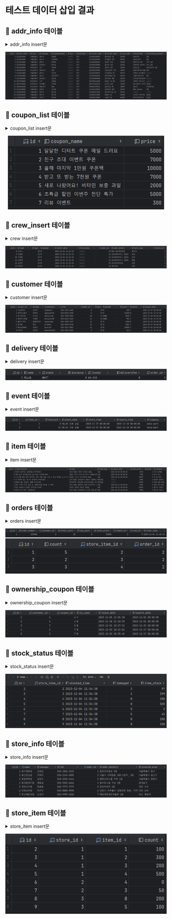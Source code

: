 # 테스트 데이터 삽입 결과

## 📌 addr_info 테이블

<details>
<summary>addr_info insert문</summary>
<div markdown="1">

```sql
INSERT INTO addr_info (stat_code, city, sigungu, eupmyeondong, street_code, street_name, zip_code,
                       building, building_details)
VALUES ('1111013500', '서울특별시', '종로구', '관철동', '111104100307', '종로12길 15', '03190',
        '종로코아', '3층');

INSERT INTO addr_info (stat_code, city, sigungu, eupmyeondong, street_code, street_name, zip_code,
                       building, building_details)
VALUES ('1117013000', '서울특별시', '용산구', '이태원동', '111703102009', '이태원로 145', '04351',
        '동호프라자', '2층');

INSERT INTO addr_info (stat_code, city, sigungu, eupmyeondong, street_code, street_name, zip_code,
                       building, building_details)
VALUES ('1117013000', '서울특별시', '중량구', '면목동', '112603005029', '겸재로 240', '02200',
        '행복오피스텔', '지하 1층');

INSERT INTO addr_info (stat_code, city, sigungu, eupmyeondong, street_code, street_name, zip_code,
                       building, building_details)
VALUES ('1123010200', '서울특별시', '동대문구', '용두동', '112303105008', '왕산로 122', '02566',
        '한방천하 용두동 포스빌', '지상 2층');

INSERT INTO addr_info (stat_code, city, sigungu, eupmyeondong, street_code, street_name, zip_code,
                       building, building_details)
VALUES ('3017010800', '대전광역시', '서구', '괴정동', '301703166004', '갈마로 251', '35294',
        '한민쇼핑', '한민프라자 2층');

INSERT INTO addr_info (stat_code, city, sigungu, eupmyeondong, street_code, street_name, zip_code,
                       building, building_details)
VALUES ('2635010600', '부산광역시', '해운대구', '중동', '263503133039', '좌동순환로 473', '48097',
        '해운대로데오아울렛', '2층');

INSERT INTO addr_info (stat_code, city, sigungu, eupmyeondong,
                       street_code, street_name, zip_code, building)
VALUES ('1111011800', '서울특별시', '종로구', '내수동',
        '111104100135', '사직로8길 20', '03174', '경희궁 파크팰리스');

INSERT INTO addr_info (stat_code, city, sigungu, eupmyeondong,
                       street_code, street_name, zip_code, building, building_details)
VALUES ('1117012800', '서울특별시', '용산구', '한강로3가',
        '111704106354', '청파로20길 95', '04372', '서울드래곤시티', 'A동');

INSERT INTO addr_info (stat_code, city, sigungu, eupmyeondong,
                       street_code, street_name, zip_code, building)
VALUES ('1123010600', '서울특별시', '동대문구', '장안동',
        '112302000008', '천호대로 383', '02633', '더리센츠동대문호텔');

INSERT INTO addr_info (stat_code, city, sigungu, eupmyeondong,
                       street_code, street_name, zip_code, building)
VALUES ('3017010800', '대전광역시', '서구', '괴정동',
        '301703166038', '용문로 41-80', '35299', '리베라 아이누리');

INSERT INTO addr_info (stat_code, city, sigungu, eupmyeondong,
                       street_code, street_name, zip_code, building, building_details)
VALUES ('2817710500', '인천광역시', '미추홀구', '주안동',
        '281774253132', '남주길 150', '22159', '힐스테이트 푸르지오 주안', '101동');

INSERT INTO addr_info (stat_code, city, sigungu, eupmyeondong,
                       street_code, street_name, zip_code, building, building_details)
VALUES ('2635010600', '부산광역시', '해운대구', '중동',
        '263504199011', '달맞이길 30', '48099', '엘시티', '타워에이동');

INSERT INTO addr_info (stat_code, city, sigungu, eupmyeondong, street_code, street_name, zip_code,
                       building, building_details)
VALUES ('1174010800', '서울특별시', '강동구', '성내동', '117402123001', '강동대로 205', '05407',
        'MSA Center', '3층');

INSERT INTO addr_info (stat_code, city, sigungu, eupmyeondong, street_code, street_name, zip_code)
VALUES ('1159010500', '서울특별시', '동작구', '흑석동', '115904157660', '흑석로6가길 15', '06974');

INSERT INTO addr_info (stat_code, city, sigungu, eupmyeondong, street_code, street_name, zip_code,
                       building, building_details)
VALUES ('1159010500', '서울특별시', '동작구', '흑석동', '115903119009', '현충로 52', '06909',
        '아크로 리버하임', '101동');

INSERT INTO addr_info (stat_code, city, sigungu, eupmyeondong, street_code, street_name, zip_code,
                       building, building_details)
VALUES ('1159010500', '서울특별시', '동작구', '흑석동', '115903119006', '서달로 90', '06987',
        '흑석자이아파트', '321동');
```

</div>
</details>

<p align="center">
    <img src="/queries/tables/insert_test_img/addr_info_insert.png"/>
</p>

## 📌 coupon_list 테이블

<details>
<summary>coupon_list insert문</summary>
<div markdown="1">

```sql
select * from coupon_list;

INSERT INTO coupon_list (coupon_name, price)
VALUES ('달달한 디터트 쿠폰 매일 드려요', '5000');

INSERT INTO coupon_list (coupon_name, price)
VALUES ('친구 초대 이벤트 쿠폰', '7000');

INSERT INTO coupon_list (coupon_name, price)
VALUES ('올해 마지막 1만원 쿠폰팩', '10000');

INSERT INTO coupon_list (coupon_name, price)
VALUES ('받고 또 받는 7천원 쿠폰', '7000');

INSERT INTO coupon_list (coupon_name, price)
VALUES ('새로 나왔어요! 비타민 보충 과일', '2000');

INSERT INTO coupon_list (coupon_name, price)
VALUES ('초특급 할인 이번주 전단 특가', '5000');

INSERT INTO coupon_list (coupon_name, price)
VALUES ('리뷰 이벤트', '300');
```

</div>
</details>

<p align="center">
    <img src="/queries/tables/insert_test_img/coupon_list_insert.png"/>
</p>

## 📌 crew_insert 테이블

<details>
<summary>crew insert문</summary>
<div markdown="1">

```sql
INSERT INTO crew (name, age, gender, addr_id, addr_detail, work_type, store_id)
VALUES ('이두나', 25, 'W', 15, 'MSA 엔터테인먼트', '매니저', 1);

INSERT INTO crew (name, age, gender, addr_id, addr_detail, work_type, store_id)
VALUES ('이원준', 21, 'M', 16, '민송셰어하우스 301호', '포장', 1);

INSERT INTO crew (name, age, gender, addr_id, addr_detail, work_type, store_id)
VALUES ('구정훈', 25, 'M', 16, '민송셰어하우스 201호', '포장', 1);

INSERT INTO crew (name, age, gender, addr_id, addr_detail, work_type, store_id)
VALUES ('서윤택', 26, 'M', 16, '민송셰어하우스 202호', '배달', 1);

INSERT INTO crew (name, age, gender, addr_id, addr_detail, work_type, store_id)
VALUES ('김진주', 21, 'W', 17, '아크로리버하임', '포장', 2);

INSERT INTO crew (name, age, gender, addr_id, addr_detail, work_type, store_id)
VALUES ('최이라', 21, 'W', 18, '흑석자이', '포장', 3);
```

</div>
</details>

<p align="center">
    <img src="/queries/tables/insert_test_img/crew_insert.png"/>
</p>

## 📌 customer 테이블

<details>
<summary>customer insert문</summary>
<div markdown="1">

```sql
INSERT INTO customer (user_id, name, password, tel, addr_id, age, gender, point, alarm, signin_date)
VALUES ('나는B마트', '김비비', '1q2w3e4r!', '010-1234-5668', 8, 20, 'W', 200, 'Y', '2023-11-27');

INSERT INTO customer (user_id, name, password, tel, addr_id, age, gender, point, alarm)
VALUES ('H마트도좋아', '한화아', 'qawssedrf%', '010-8923-5258', 9, 33, 'M', 52200, 'N');

INSERT INTO customer (user_id, name, password, tel, addr_id, age, point, signin_date)
VALUES ('요기요주문', '요기요', 'z&x*c(v)@', '010-7328-9032', 10, 27, 8236, '2023-11-28');

INSERT INTO customer (user_id, name, password, tel, addr_id, age, point)
VALUES ('배민우수회원', '나배민', 'wlslalsl3#', '010-8123-4563', 11, 22, 391);

INSERT INTO customer (user_id, name, password, tel, addr_id, age, gender, point, alarm, signin_date)
VALUES ('블루스카이', '월터화이트', 'saymyname', '010-3289-7457', 12, 52, 'M', 1958, 'N', '2023-01-20');

INSERT INTO customer (user_id, name, password, tel, addr_id, age, gender, point, alarm, signin_date)
VALUES ('핑크맨', '제시', 'p!nkm4n', '010-9999-8178', 13, 25, 'M', 1984, 'Y', '2023-09-24');

INSERT INTO customer (user_id, name, password, tel, addr_id, age, gender, point, alarm, signin_date)
VALUES ('BALLERINA', '전종서', 'burn!nG', '010-1017-0001', 14, 29, 'W', 20000, 'Y', '2023-07-05');

INSERT INTO customer (user_id, name, password, tel, addr_id, age, gender, point, alarm, signin_date)
VALUES ('파친코', '김민하', 'pachinko123', '010-2022-0325', 9, 29, 'W', 164, 'Y', '2023-11-11');

SELECT * FROM customer;
```

</div>
</details>

<p align="center">
    <img src="/queries/tables/insert_test_img/customer_insert.png"
</p>

## 📌 delivery 테이블 

<details>
<summary>delivery insert문</summary>
<div markdown="1">

```sql
INSERT INTO delivery (name, state, distance, locate, deliveryfee, order_id)
VALUES ('테스트', 'WAIT', 8, 'A4-245', 8, 2);
```

</div>
</details>

<p align="center">
    <img src="/queries/tables/insert_test_img/delivery_insert.png">
</p>

## 📌 event 테이블

<details>
<summary>event insert문</summary>
<div markdown="1">

```sql
INSERT INTO event (item_id, discount, event_name, start_time, expire_time, company)
VALUES (1, 3, '베스트 리뷰 상품', '2023-11-27', '2023-12-10', 'beta-mart');
INSERT INTO event (item_id, discount, event_name, start_time, expire_time, company)
VALUES (2, 21, '베스트 리뷰 상품', '2023-11-27', '2023-12-10', 'beta-mart');
```

</div>
</details>

<p align="center">
    <img src="/queries/tables/insert_test_img/event_insert.png"/>
</p>

## 📌 item 테이블

<details>
<summary>item insert문</summary>
<div markdown="1">

```sql
SELECT * FROM item;

INSERT INTO item (description, name, item_type, expire_date, cost_price, grade, category)
VALUES ('토핑이 쏟아지는 명장면을 포착하세요!',
        '[3개 묶음] 비요뜨 쵸코링 138g',
        '냉장', '2024-01-03', 4590, 5, '우유·유제품') ;

INSERT INTO item (description, name, item_type, expire_date, cost_price, grade, category)
VALUES ('해동 없이 전자레인지로 1분 40초 조리해드세요.',
        '[배민 이지] 크리스피 핫도그 500g(5개입)',
        '냉동', '2024-08-30', 7990, 5, '분식·야식');

INSERT INTO item (description, name, item_type, expire_date, cost_price, grade, category)
VALUES ('소고기를 듬뿍 넣어 묵직하고 진한 국물 맛을 느낄 수 있는 북창동 소고기 순두부 이제 집에서도 만나보세요.',
        '북창동 소고기 순두부찌개 620g',
        '냉동', '2024-06-10', 10990, 3, '국·탕·찌개');

INSERT INTO item (description, name, cost_price, grade, category)
VALUES ('내 피부에 닿는 거니까 깐깐하게 따져보세요',
        '[2개 묶음] 답이답이다 물티슈 100매(색상랜덤)',
        2980, 4, '화장지·생리대');

INSERT INTO item (description, name, cost_price, grade, category)
VALUES ('빨래에 붙는 잡냄새, 훌훌 떠나보내요',
        '액츠퍼펙트 세탁세제 실내건조(일반) 용기 3.0L',
        12990, 5, '세제·방향·탈취');

INSERT INTO item (description, name, item_type, expire_date, cost_price, grade, category)
VALUES ('문득 수박이 먹고 싶은 날, 엘제이드를 떠오릴 수 밖에!',
        '[2개 묶음] 엘제이드 얼린 생수박주스 410ml',
        '냉동', '2024-03-21', 9980, 3, '음료·커피·생수');

INSERT INTO item (description, name, item_type, expire_date, cost_price, grade, category)
VALUES ('중국 유학파가 인정한 오리지널 마라탕',
        '프로즌 마라탕 진한맛 1150g',
        '냉동', '2024-05-12', 19390, 4, '밀키트·간편식');

INSERT INTO item (description, name, item_type, expire_date, cost_price, grade, category)
VALUES ('돼지고기의 명가, 하남돼지집',
        '[2개 묶음] 하남돼지집 고깃집 차돌 된장찌개 250g',
        '냉동', '2024-06-30', 9980, 5, '밀키트·간편식');
```

</div>
</details>

<p align="center">
    <img src="/queries/tables/insert_test_img/item_insert.png"/>
</p>

## 📌 orders 테이블

<details>
<summary>orders insert문</summary>
<div markdown="1">

```sql
# orders와 order_details 2개 테이블에 대한 테스트를 함께 진행합니다.

INSERT INTO orders (order_number, customer_id, total_count, total_price, coupon_id, crew_id)
VALUES ('123986', 8, 10, 71900, 2, 9);

-- 4590원 * 5 = 22950원
INSERT INTO order_details (count, store_item_id, order_id)
VALUES (5, 2, 2);
-- 7990원 * 2 = 15980원
INSERT INTO order_details (count, store_item_id, order_id)
VALUES (2, 3, 2);
-- 10990원 * 3 = 32970원
INSERT INTO order_details (count, store_item_id, order_id)
VALUES (3, 4, 2);
```

</div>
</details>

<p align="center">
    <img src="/queries/tables/insert_test_img/orders_insert.png"/>
    <img src="/queries/tables/insert_test_img/order_details_insert.png"/>
</p>

## 📌 ownership_coupon 테이블

<details>
<summary>ownership_coupon insert문</summary>
<div markdown="1">

```sql
INSERT INTO ownership_coupon (customer_id, coupon_id, is_used, issue_date, expire_date)
VALUES (4, 4, 'Y', '2023-11-05 11:05:28', '2023-12-01');

INSERT INTO ownership_coupon (customer_id, coupon_id, is_used, issue_date, expire_date)
VALUES (4, 4, 'N', '2023-11-28 11:10:59', '2023-12-01');

INSERT INTO ownership_coupon (customer_id, coupon_id, is_used, issue_date, expire_date)
VALUES (7, 3, 'N', '2023-12-01 10:27:31', '2023-12-31');

INSERT INTO ownership_coupon (customer_id, coupon_id, is_used, issue_date, expire_date)
VALUES (2, 7, 'N', '2023-12-03 18:31:04', '2023-12-17');

INSERT INTO ownership_coupon (customer_id, coupon_id, is_used, issue_date, expire_date)
VALUES (2, 7, 'N', '2023-12-03 18:35:45', '2023-12-17');

SELECT * FROM ownership_coupon;
```

</div>
</details>

<p align="center">
    <img src="/queries/tables/insert_test_img/ownership_coupon_insert.png"/>
</p>

## 📌 stock_status 테이블

<details>
<summary>stock_status insert문</summary>
<div markdown="1">

```sql
SELECT * FROM stock_status;

INSERT INTO stock_status (store_item_id, damaged, item_stock)
VALUES (1, 3, 97);
INSERT INTO stock_status (store_item_id, damaged, item_stock)
VALUES (2, 1, 299);
INSERT INTO stock_status (store_item_id, damaged, item_stock)
VALUES (3, 0, 200);
INSERT INTO stock_status (store_item_id, damaged, item_stock)
VALUES (4, 0, 500);
INSERT INTO stock_status (store_item_id, damaged, item_stock)
VALUES (5, 0, 0);
INSERT INTO stock_status (store_item_id, damaged, item_stock)
VALUES (6, 5, 45);
INSERT INTO stock_status (store_item_id, damaged, item_stock)
VALUES (7, 0, 200);
INSERT INTO stock_status (store_item_id, damaged, item_stock)
VALUES (8, 0, 100);
```

</div>
</details>

<p align="center">
    <img src="/queries/tables/insert_test_img/stock_status_insert.png"/>
</p>

## 📌 store_info 테이블

<details>
<summary>store_info insert문</summary>
<div markdown="1">

```sql
INSERT INTO store_info (name, manager, tel, addr_id, addr_details, covered_area)
VALUES ('중구명동점', '김영남', '010-1001-2222', 1, '종로코아빌딩 3층', '서울특별시 중구');

INSERT INTO store_info (name, manager, tel, addr_id, addr_details, covered_area)
VALUES ('용산한남점', '이택조', '010-2134-2895', 2, '서울시 이태원동 183-1번지, 2층', '서울특별시 용산구');

INSERT INTO store_info (name, manager, tel, addr_id, addr_details, covered_area)
VALUES ('중랑면목점', '김민수', '010-3333-4444', 3, '행복오피스텔 지하 1층', '서울특별시 중랑구');

INSERT INTO store_info (name, manager, tel, addr_id, addr_details, covered_area)
VALUES ('동대문제기점', '배용길', '010-5555-6666', 4, '용두포스빌 지상 2층', '동대문구');

INSERT INTO store_info (name, manager, tel, addr_id, addr_details, covered_area)
VALUES ('대전서구점', '정광용', '010-7777-7777', 5, '한민프라자 2층', '대전 서구');

INSERT INTO store_info (name, manager, tel, addr_id, addr_details, covered_area)
VALUES ('인천남부점', '마츠다', '010-8888-9090', 6, '인천시 미추홀구 경원대로 848, 지하 1층', '인천 남부');

INSERT INTO store_info (name, manager, tel, addr_id, addr_details, covered_area)
VALUES ('부산해운대점', '도요다', '010-9999-1010', 7, '해운대로데오아울렛 2층', '부산 해운대');

SELECT * FROM store_info;
```

</div>
</details>

<p align="center">
    <img src="/queries/tables/insert_test_img/store_info_insert.png"/>
</p>

## 📌 store_item 테이블

<details>
<summary>store_item insert문</summary>
<div markdown="1">

```sql
INSERT INTO store_item (store_id, item_id, count)
VALUES (1, 1, 100);

INSERT INTO store_item (store_id, item_id, count)
VALUES (1, 2, 300);

INSERT INTO store_item (store_id, item_id, count)
VALUES (1, 3, 200);

INSERT INTO store_item (store_id, item_id, count)
VALUES (1, 4, 500);

INSERT INTO store_item (store_id, item_id)
VALUES (2, 4);

INSERT INTO store_item (store_id, item_id, count)
VALUES (2, 3, 50);

INSERT INTO store_item (store_id, item_id, count)
VALUES (3, 8, 200);

INSERT INTO store_item (store_id, item_id, count)
VALUES (3, 5, 100);
```

</div>
</details>

<p align="center">
    <img src="/queries/tables/insert_test_img/store_item_insert.png"/>
</p>
